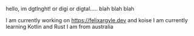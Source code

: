 hello, im dgtlnght! or digi or digtal..... blah blah blah


I am currently working on https://felixargyle.dev and koise
I am currently learning Kotlin and Rust
I am from australia
